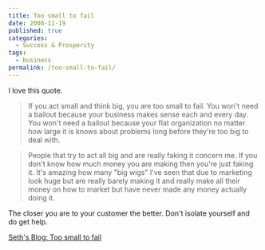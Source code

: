 ```yaml
---
title: Too small to fail
date: 2008-11-19
published: true
categories:
  - Success & Prosperity
tags:
  - business
permalink: /too-small-to-fail/
---
```

I love this quote.
>If you act small and think big, you are too small to fail. You won't need a bailout because your business makes sense each and every day. You won't need a bailout because your flat organization no matter how large it is knows about problems long before they're too big to deal with.

>People that try to act all big and are really faking it concern me. If you don't know how much money you are making then you're just faking it. It's amazing how many "big wigs" I've seen that due to marketing look huge but are really barely making it and really make all their money on how to market but have never made any money actually doing it.

The closer you are to your customer the better. Don't isolate yourself and do get help.

[Seth's Blog: Too small to fail](https://seths.blog/2008/10/too-small-to-fa/)